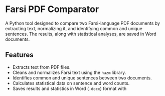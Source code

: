 # Farsi PDF Comparator

A Python tool designed to compare two Farsi-language PDF documents by extracting text, normalizing it, and identifying common and unique sentences. The results, along with statistical analyses, are saved in Word documents.

## Features

- Extracts text from PDF files.
- Cleans and normalizes Farsi text using the `hazm` library.
- Identifies common and unique sentences between two documents.
- Calculates statistical data on sentence and word counts.
- Saves results and statistics in Word (`.docx`) format with

